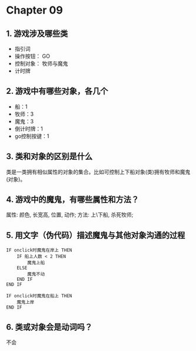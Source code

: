 # Chapter 09

## 1. 游戏涉及哪些类

* 指引词
* 操作按钮：    GO
* 控制对象：    牧师与魔鬼
* 计时牌

## 2. 游戏中有哪些对象，各几个
* 船：1
* 牧师：3
* 魔鬼：3
* 倒计时牌：1
* go控制按键：1

## 3. 类和对象的区别是什么

类是一类拥有相似属性的对象的集合。比如可控制上下船对象(类)拥有牧师和魔鬼(对象)。

## 4. 游戏中的魔鬼，有哪些属性和方法？

属性: 颜色, 长宽高, 位置, 动作;
方法: 上\下船, 杀死牧师;

## 5. 用文字（伪代码）描述魔鬼与其他对象沟通的过程
```basic
IF onclick时魔鬼在岸上 THEN
    IF 船上人数 < 2 THEN
        魔鬼上船
    ELSE
        魔鬼不动
    END IF
END IF

IF onclick时魔鬼在船上 THEN
    魔鬼上岸
END IF
```

## 6. 类或对象会是动词吗？
不会